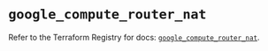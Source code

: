 # `google_compute_router_nat`

Refer to the Terraform Registry for docs: [`google_compute_router_nat`](https://registry.terraform.io/providers/hashicorp/google-beta/5.36.0/docs/resources/google_compute_router_nat).
